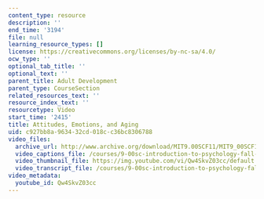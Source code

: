 ```yaml
---
content_type: resource
description: ''
end_time: '3194'
file: null
learning_resource_types: []
license: https://creativecommons.org/licenses/by-nc-sa/4.0/
ocw_type: ''
optional_tab_title: ''
optional_text: ''
parent_title: Adult Development
parent_type: CourseSection
related_resources_text: ''
resource_index_text: ''
resourcetype: Video
start_time: '2415'
title: Attitudes, Emotions, and Aging
uid: c927bb8a-9634-32cd-018c-c36bc8306788
video_files:
  archive_url: http://www.archive.org/download/MIT9.00SCF11/MIT9_00SCF11_lec18_300k.mp4
  video_captions_file: /courses/9-00sc-introduction-to-psychology-fall-2011/d54acbc38d325c14b859f7d150ef6861_Qw4SkvZ03cc.vtt
  video_thumbnail_file: https://img.youtube.com/vi/Qw4SkvZ03cc/default.jpg
  video_transcript_file: /courses/9-00sc-introduction-to-psychology-fall-2011/a33966caa3c02c8e57f19c4a1d20949d_Qw4SkvZ03cc.pdf
video_metadata:
  youtube_id: Qw4SkvZ03cc
---
```

